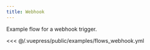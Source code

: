 ```yaml
---
title: Webhook
---
```


Example flow for a webhook trigger.

<<< @/.vuepress/public/examples/flows_webhook.yml
